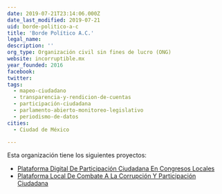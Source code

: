 ```yaml
---
date: 2019-07-21T23:14:06.000Z
date_last_modified: 2019-07-21
uid: borde-politico-a-c
title: 'Borde Político A.C.'
legal_name: 
description: ''
org_type: Organización civil sin fines de lucro (ONG)
website: incorruptible.mx
year_founded: 2016
facebook: 
twitter: 
tags:
  - mapeo-ciudadano
  - transparencia-y-rendicion-de-cuentas
  - participación-ciudadana
  - parlamento-abierto-monitoreo-legislativo
  - periodismo-de-datos
cities: 
  - Ciudad de México

---
```


Esta organización tiene los siguientes proyectos:

- [Plataforma Digital De Participación Ciudadana En Congresos Locales](/proyectos/plataforma-digital-de-participacion-ciudadana-en-congresos-locales)
- [Plataforma Local De Combate A La Corrupción Y Participación Ciudadana](/proyectos/plataforma-local-de-combate-a-la-corrupcion-y-participacion-ciudadana)
